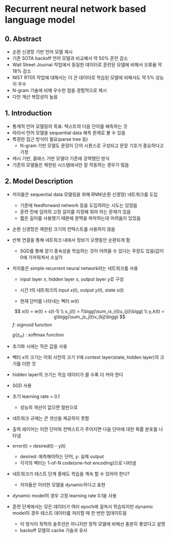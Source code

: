 # Recurrent neural network based language model

## 0. Abstract
- 순환 신경망 기반 언어 모델 제시
- 기존 SOTA backoff 언어 모델과 비교해서 약 50% 혼란 감소
- Wall Street Journal 작업에서 동일한 데이터로 훈련된 모델에 비해서 오류율 약 18% 감소
- NIST RT05 작업에 대해서는 더 큰 데이터로 학습된 모델에 비해서도 약 5% 성능이 우수
- N-gram 기술에 비해 우수한 점을 경험적으로 제시
- 다만 계산 복잡성이 높음

## 1. Introduction
- 통계적 언어 모델링의 목표: 텍스트의 다음 단어를 예측하는 것
- 따라서 언어 모델을 sequential data 예측 문제로 볼 수 있음
- 특정한 접근 방식이 필요(parse tree 등) 
  - N-gram 기반 모델도 문장이 단어 시퀀스로 구성되고 문장 기호가 중요하다고 가정
- 캐시 기반, 클래스 기반 모델이 기존에 강력했던 방식
- 기존의 모델들은 제한된 시스템에서만 잘 작동하는 경우가 많음

## 2. Model Description
- 저자들은 sequential data 모델링을 위해 RNN(순환 신경망) 네트워크를 도입
  - 기존에 feedforward network 등을 도입하려는 시도는 있었음
  - 훈련 전에 임의의 고정 길이를 지정해 줘야 하는 문제가 있음
  - 짧은 길이를 사용했기 때문에 문맥을 파악하는데 어려움이 있었음
- 순환 신경망은 제한된 크기의 컨텍스트를 사용하지 않음
- 반복 연결을 통해 네트워크 내에서 정보가 오랫동안 순환되게 함
  - SGD를 통해 장기 종속성을 학습하는 것이 어려울 수 있다는 주장도 있음(값이 0에 가까워져서 소실?)

- 저자들은 simple recurrent neural network라는 네트워크를 사용
  - input layer $x$, hidden layer $s$, output layer $y$로 구성

  - 시간 $t$의 네트워크의 input $x(t)$, output $y(t)$, state $s(t)$
  - 현재 단어를 나타내는 벡터 $w(t)$
  
  $$
    x(t) = w(t) + s(t-1)
    \\
    s_j(t) = f\bigg(\sum_ix_i(t)u_{ji}\bigg) \\
    y_k(t) = g\bigg(\sum_js_j(t)v_{kj}\bigg)
   $$
   $f$: sigmoid function

   $g(z_m)$ : softmax function

- 초기화 시에는 작은 값을 사용
- 벡터 x의 크기는 어휘 사전의 크기 $V$에 context layer(state, hidden layer)의 크기를 더한 것
- hidden layer의 크기는 학습 데이터가 클 수록 더 커야 한다

- SGD 사용
- 초기 learning rate = 0.1
  - 성능의 개선이 없으면 절반으로
- 네트워크 규제는 큰 갯선을 제공하지 못함
  
- 출력 레이어는 이전 단어와 컨텍스트가 주어지면 다음 단어에 대한 확률 분포를 나타냄

- error(t) = desired(t) - y(t)
  - desired: 예측해야하는 단어, y: 실제 output
  - 각각의 벡터는 1-of-N code(one-hot encoding)으로 나타냄

- 네트워크가 테스트 단계 중에도 학습을 계속 할 수 있어야 한다?
  - 저자들은 이러한 모델을 dynamic하다고 표현
- dynamic model의 경우 고정 learning rate 0.1을 사용
- 훈련 단계에서는 모든 데이터가 여러 epoch에 걸쳐서 학습되지만 dynamic model의 경우 테스트 데이터를 처리할 때 한 번만 업데이트됨
  - 이 방식이 최적의 솔루션은 아니지만 정적 모델에 비해선 충분히 좋았다고 설명
  - backoff 모델의 cache 기술과 유사